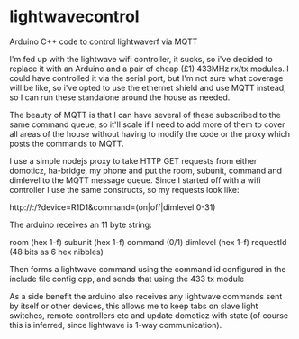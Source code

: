 # lightwavecontrol
Arduino C++ code to control lightwaverf via MQTT

I'm fed up with the lightwave wifi controller, it sucks, so i've decided to replace it with an Arduino and a pair of cheap (£1)
433MHz rx/tx modules. I could have controlled it via the serial port, but I'm not sure what coverage will be like, so
i've opted to use the ethernet shield and use MQTT instead, so I can run these standalone around the house as needed.

The beauty of MQTT is that I can have several of these subscribed to the same command queue, so it'll scale if I need to add more
of them to cover all areas of the house without having to modify the code or the proxy which posts the commands to MQTT.

I use a simple nodejs proxy to take HTTP GET requests from either domoticz, ha-bridge, my phone and put the room, subunit, command and dimlevel 
to the MQTT message queue. Since I started off with a wifi controller I use the same constructs, so my requests look like:

http://<nodejs-proxy-ip>:<listenport>/?device=R1D1&command=(on|off|dimlevel 0-31)

The arduino receives an 11 byte string:

room (hex 1-f)
subunit (hex 1-f)
command (0/1)
dimlevel (hex 1-f)
requestId (48 bits as 6 hex nibbles)

Then forms a lightwave command using the command id configured in the include file config.cpp, and sends that using the 433 tx module

As a side benefit the arduino also receives any lightwave commands sent by itself or other devices, this allows me to keep tabs on
slave light switches, remote controllers etc and update domoticz with state (of course this is inferred, since lightwave is 1-way communication).
